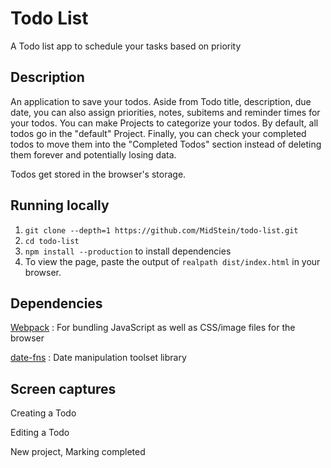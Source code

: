 # Todo List

A Todo list app to schedule your tasks based on priority

## Description

An application to save your todos. Aside from Todo title, description, due
date, you can also assign priorities, notes, subitems and reminder times for
your todos. You can make Projects to categorize your todos. By default, all
todos go in the "default" Project. Finally, you can check your completed todos
to move them into the "Completed Todos" section instead of deleting them
forever and potentially losing data.

Todos get stored in the browser's storage.

## Running locally

1. `git clone --depth=1 https://github.com/MidStein/todo-list.git`
2. `cd todo-list`
3. `npm install --production` to install dependencies
4. To view the page, paste the output of  `realpath dist/index.html` in your
browser.

## Dependencies

[Webpack](https://webpack.js.org/)
: For bundling JavaScript as well as CSS/image files for the browser

[date-fns](https://date-fns.org/)
: Date manipulation toolset library

## Screen captures

Creating a Todo

Editing a Todo

New project, Marking completed
